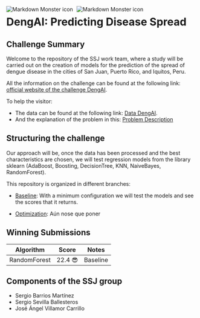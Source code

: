   <img src="https://drivendata-prod-public.s3.amazonaws.com/images/drivendata-logo.svg"
     alt="Markdown Monster icon"
     style="float: left; margin-right: 10px;" />
     
  <img src="https://s3.amazonaws.com:443/drivendata/comp_images/flickr-mosq.jpg"
     alt="Markdown Monster icon"
     style="float: left; margin-right: 10px;" />


# DengAI: Predicting Disease Spread
## Challenge Summary
Welcome to the repository of the SSJ work team, where a study will be carried out on the creation of models for the prediction of the spread of dengue disease in the cities of San Juan, Puerto Rico, and Iquitos, Peru. 

All the information on the challenge can be found at the following link: [official website of the challenge DengAI](https://www.drivendata.org/competitions/44/dengai-predicting-disease-spread/ "official website").

To help the visitor:
  - The data can be found at the following link:  [Data DengAI](https://www.drivendata.org/competitions/44/dengai-predicting-disease-spread/ "challenge data").
  - And the explanation of the problem in this: [Problem Description](https://www.drivendata.org/competitions/44/dengai-predicting-disease-spread/page/82/ "description of the problem")


## Structuring the challenge
Our approach will be, once the data has been processed and the best characteristics are chosen, we will test regression models from the library sklearn (AdaBoost, Boosting, DecisionTree, KNN, NaiveBayes, RandomForest).

This repository is organized in different branches:

- [Baseline](https://github.com/sergiosb99/SSJ_SupervisedLearning/tree/Baseline "click to go baseline"): With a minimum configuration we will test the models and see the scores that it returns.

- [Optimization](https://github.com/sergiosb99/SSJ_SupervisedLearning/tree/Baseline "click to go optimization"): Aún nose que poner


## Winning Submissions

Algorithm | Score | Notes
--- | --- | --- 
 RandomForest | 22.4 😎 |  Baseline

## Components of the SSJ group
- Sergio Barrios Martínez
- Sergio Sevilla Ballesteros
- José Ángel Villamor Carrillo

